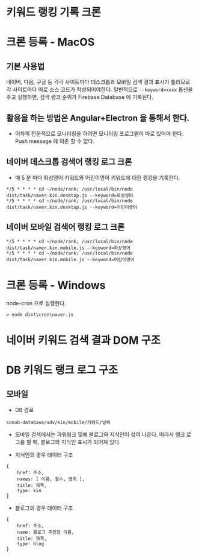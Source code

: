 # 키워드 랭킹 기록 크론


# 크론 등록 - MacOS

## 기본 사용법
네이버, 다음, 구글 등 각각 사이트마다 데스크롭과 모바일 검색 결과 표시가 틀리므로 각 사이트마다 따로 소스 코드가 작성되어야한다.
일반적으로 `--keyword=xxxx` 옵션을 주고 실행하면, 검색 랭크 순위가 Firebase Database 에 기록된다.

## 활용을 하는 방법은 Angular+Electron 을 통해서 한다.

* 어차피 전문적으로 모니터링을 하려면 모니터링 프로그램이 따로 있어야 한다. Push message 에 의존 할 수 없다.


## 네이버 데스크톱 검색어 랭킹 로그 크론

* 매 5 분 마다 화상영어 키워드와 어린이영어 키워드에 대한 랭킹을 기록한다.

````
*/5 * * * * cd ~/node/rank; /usr/local/bin/node dist/task/naver.kin.desktop.js --keyword=화상영어
*/5 * * * * cd ~/node/rank; /usr/local/bin/node dist/task/naver.kin.desktop.js --keyword=어린이영어
````

## 네이버 모바일 검색어 랭킹 로그 크론

````
*/5 * * * * cd ~/node/rank; /usr/local/bin/node dist/task/naver.kin.mobile.js --keyword=화상영어
*/5 * * * * cd ~/node/rank; /usr/local/bin/node dist/task/naver.kin.mobile.js --keyword=어린이영어
````

# 크론 등록 - Windows

node-cron 으로 실행한다.


````
> node dist\cron\naver.js
````

# 네이버 키워드 검색 결과 DOM 구조



# DB 키워드 랭크 로그 구조

## 모바일

* DB 경로
````
sonub-database/adv/kin/mobile/키워드/날짜
````

* 모바일 검색에서는 파워링크 및에 블로그와 지식인이 섞여 나온다. 따라서 랭크 로그를 할 때, 블로그와 지식인 표시가 되어져 있다.

* 지식인의 경우 데이터 구조

````
{
    href: 주소,
    names: [ 이름, 철수, 영희 ],
    title: 제목,
    type: kin
}
````


* 블로그의 경우 데이터 구조

````
{
    href: 주소,
    name: 블로그 주인장 이름,
    title: 제목,
    type: blog
}
````


